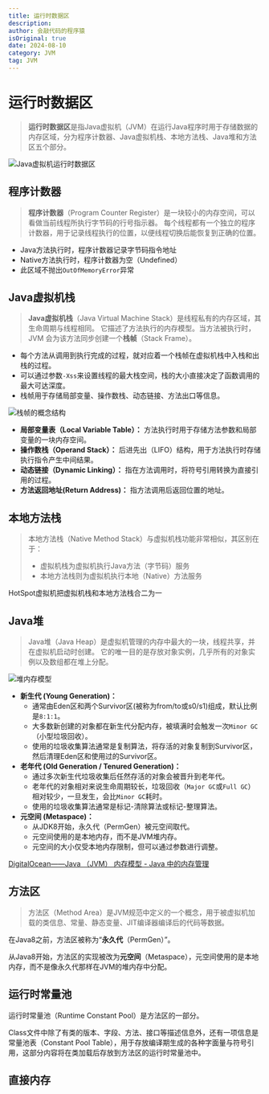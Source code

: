 ```yaml
---
title: 运行时数据区
description:
author: 会敲代码的程序猿
isOriginal: true
date: 2024-08-10
category: JVM
tag: JVM
---
```


# 运行时数据区

> **运行时数据区**是指Java虚拟机（JVM）在运行Java程序时用于存储数据的内存区域，分为程序计数器、Java虚拟机栈、本地方法栈、Java堆和方法区五个部分。

![Java虚拟机运行时数据区](https://img.geekyspace.cn/pictures/2024/202408102247073.png)

## 程序计数器

> **程序计数器**（Program Counter Register）是一块较小的内存空间，可以看做当前线程所执行字节码的行号指示器。
> 每个线程都有一个独立的程序计数器，用于记录线程执行的位置，以便线程切换后能恢复到正确的位置。

* Java方法执行时，程序计数器记录字节码指令地址
* Native方法执行时，程序计数器为空（Undefined）
* 此区域不抛出`OutOfMemoryError`异常

## Java虚拟机栈

> **Java虚拟机栈**（Java Virtual Machine Stack）是线程私有的内存区域，其生命周期与线程相同。
> 它描述了方法执行的内存模型。当方法被执行时，JVM 会为该方法同步创建一个**栈帧**（Stack Frame）。

* 每个方法从调用到执行完成的过程，就对应着一个栈帧在虚拟机栈中入栈和出栈的过程。
* 可以通过参数`-Xss`来设置线程的最大栈空间，栈的大小直接决定了函数调用的最大可达深度。
* 栈帧用于存储局部变量、操作数栈、动态链接、方法出口等信息。

![栈帧的概念结构](https://img.geekyspace.cn/pictures/2024/202408112312001.png)

* **局部变量表（Local Variable Table）：** 方法执行时用于存储方法参数和局部变量的一块内存空间。
* **操作数栈（Operand Stack）：** 后进先出（LIFO）结构，用于方法执行时存储执行指令产生中间结果。
* **动态链接（Dynamic Linking）：** 指在方法调用时，将符号引用转换为直接引用的过程。
* **方法返回地址(Return Address)：** 指方法调用后返回位置的地址。

## 本地方法栈

> 本地方法栈（Native Method Stack）与虚拟机栈功能非常相似，其区别在于：
> * 虚拟机栈为虚拟机执行Java方法（字节码）服务
> * 本地方法栈则为虚拟机执行本地（Native）方法服务

HotSpot虚拟机把虚拟机栈和本地方法栈合二为一

## Java堆

> Java堆（Java Heap）是虚拟机管理的内存中最大的一块，线程共享，并在虚拟机启动时创建。
> 它的唯一目的是存放对象实例，几乎所有的对象实例以及数组都在堆上分配。

![堆内存模型](https://img.geekyspace.cn/pictures/2024/202407172004168.png)

* **新生代 (Young Generation)：**
  * 通常由Eden区和两个Survivor区(被称为from/to或s0/s1)组成，默认比例是`8:1:1`。
  * 大多数新创建的对象都在新生代分配内存，被填满时会触发一次`Minor GC`（小型垃圾回收）。
  * 使用的垃圾收集算法通常是复制算法，将存活的对象复制到Survivor区，然后清理Eden区和使用过的Survivor区。
* **老年代 (Old Generation / Tenured Generation)：**
  * 通过多次新生代垃圾收集后任然存活的对象会被晋升到老年代。
  * 老年代的对象相对来说生命周期较长，垃圾回收（`Major GC`或`Full GC`）相对较少，一旦发生，会比`Minor GC`耗时。
  * 使用的垃圾收集算法通常是标记-清除算法或标记-整理算法。
* **元空间 (Metaspace)：** 
  * 从JDK8开始，永久代（PermGen）被元空间取代。
  * 元空间使用的是本地内存，而不是JVM堆内存。
  * 元空间的大小仅受本地内存限制，但可以通过参数进行调整。

[DigitalOcean——Java （JVM） 内存模型 - Java 中的内存管理](https://www.digitalocean.com/community/tutorials/java-jvm-memory-model-memory-management-in-java)

## 方法区

> 方法区（Method Area）是JVM规范中定义的一个概念，用于被虚拟机加载的类信息、常量、静态变量、JIT编译器编译后的代码等数据。

在Java8之前，方法区被称为“**永久代**（PermGen）”。

从Java8开始，方法区的实现被改为**元空间**（Metaspace），元空间使用的是本地内存，而不是像永久代那样在JVM的堆内存中分配。

## 运行时常量池

运行时常量池（Runtime Constant Pool）是方法区的一部分。

Class文件中除了有类的版本、字段、方法、接口等描述信息外，还有一项信息是常量池表（Constant Pool Table），用于存放编译期生成的各种字面量与符号引用，这部分内容将在类加载后存放到方法区的运行时常量池中。

## 直接内存
